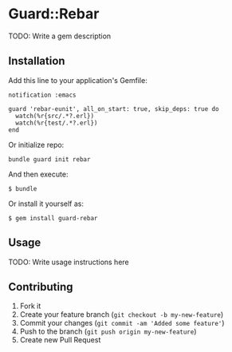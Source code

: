 # Guard::Rebar

TODO: Write a gem description

## Installation

Add this line to your application's Gemfile:

    notification :emacs

    guard 'rebar-eunit', all_on_start: true, skip_deps: true do
      watch(%r{src/.*?.erl})
      watch(%r{test/.*?.erl})
    end

Or initialize repo:

    bundle guard init rebar

And then execute:

    $ bundle

Or install it yourself as:

    $ gem install guard-rebar

## Usage

TODO: Write usage instructions here

## Contributing

1. Fork it
2. Create your feature branch (`git checkout -b my-new-feature`)
3. Commit your changes (`git commit -am 'Added some feature'`)
4. Push to the branch (`git push origin my-new-feature`)
5. Create new Pull Request
